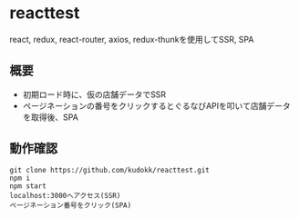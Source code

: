 # reacttest

react, redux, react-router, axios, redux-thunkを使用してSSR, SPA

## 概要

- 初期ロード時に、仮の店舗データでSSR
- ページネーションの番号をクリックするとぐるなびAPIを叩いて店舗データを取得後、SPA

## 動作確認

```shell
git clone https://github.com/kudokk/reacttest.git
npm i 
npm start 
localhost:3000へアクセス(SSR)
ページネーション番号をクリック(SPA)
```

